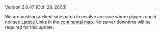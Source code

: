 Version 2.0.47 (Oct. 28, 2003)

We are pushing a client side patch to resolve an issue where players could not
see [Lattice](../terminology/Lattice.md) Links in the [continental map](../etc/Continental_Map.md). No
server downtime will be required for this update.

<!--[category:Patches](category:Patches.md)-->
